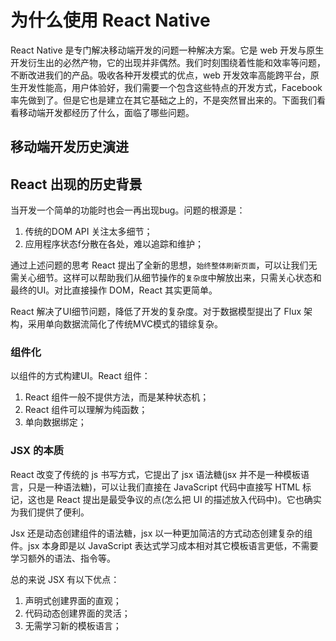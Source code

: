 # 为什么使用 React Native

React Native 是专门解决移动端开发的问题一种解决方案。它是 web 开发与原生开发衍生出的必然产物，它的出现并非偶然。我们时刻围绕着性能和效率等问题，不断改进我们的产品。吸收各种开发模式的优点，web 开发效率高能跨平台，原生开发性能高，用户体验好，我们需要一个包含这些特点的开发方式，Facebook 率先做到了。但是它也是建立在其它基础之上的，不是突然冒出来的。下面我们看看移动端开发都经历了什么，面临了哪些问题。

## 移动端开发历史演进

## React 出现的历史背景

当开发一个简单的功能时也会一再出现bug。问题的根源是：

1. 传统的DOM API 关注太多细节；
2. 应用程序状态f分散在各处，难以追踪和维护；

通过上述问题的思考 React 提出了全新的思想，`始终整体刷新页面`，可以让我们无需关心细节。这样可以帮助我们从细节操作的`复杂度`中解放出来，只需关心状态和最终的UI。对比直接操作 DOM，React 其实更简单。

React 解决了UI细节问题，降低了开发的复杂度。对于数据模型提出了 Flux 架构，采用单向数据流简化了传统MVC模式的错综复杂。

### 组件化

以组件的方式构建UI。React 组件：

1. React 组件一般不提供方法，而是某种状态机；
2. React 组件可以理解为纯函数；
3. 单向数据绑定；

### JSX 的本质

React 改变了传统的 js 书写方式，它提出了 jsx 语法糖(jsx 并不是一种模板语言，只是一种语法糖)，可以让我们直接在 JavaScript 代码中直接写 HTML 标记，这也是 React 提出是最受争议的点(怎么把 UI 的描述放入代码中)。它也确实为我们提供了便利。

Jsx 还是动态创建组件的语法糖，jsx 以一种更加简洁的方式动态创建复杂的组件。jsx 本身即是以 JavaScript 表达式学习成本相对其它模板语言更低，不需要学习额外的语法、指令等。

总的来说 JSX 有以下优点：

1. 声明式创建界面的直观；
2. 代码动态创建界面的灵活；
3. 无需学习新的模板语言；